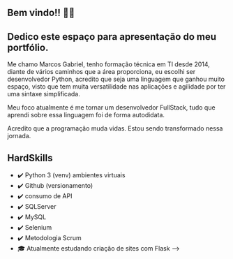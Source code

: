 ## Bem vindo!! 👨‍💻
## Dedico este espaço para apresentação do meu portfólio. 

Me chamo Marcos Gabriel, tenho formação técnica em TI desde 2014, diante de vários caminhos que a área proporciona, eu escolhi ser desenvolvedor Python, acredito que seja uma linguagem que ganhou muito espaço, visto que tem muita versatilidade nas aplicações e agilidade por ter uma sintaxe simplificada.

Meu foco atualmente é me tornar um desenvolvedor FullStack, tudo que aprendi sobre essa linguagem foi de forma autodidata. 
<p>Acredito que a programação muda vidas. Estou sendo transformado nessa jornada.</p> 


 ## HardSkills
- ✔️ Python 3 (venv) ambientes virtuais 
- ✔️ Github (versionamento)
- ✔️ consumo de API
- ✔️ SQLServer
- ✔️ MySQL
- ✔️ Selenium
- ✔️ Metodologia Scrum
- 🎓 Atualmente estudando criação de sites com Flask
-->

